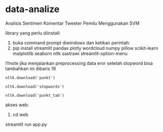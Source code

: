# data-analize
Analisis Sentimen Komentar Tweeter Pemilu  Menggunakan SVM

library yang perlu diinstall:
1. buka command prompt diwindows dan ketikan perintah:
2. pip install streamlit pandas plotly wordcloud numpy pillow scikit-learn matplotlib seaborn nltk sastrawi streamlit-option-menu

!!!note jika menjalankan preprocessing data eror setelah stopword bisa tambahkan ini dibaris 19

    nltk.download('punkt')  
    
    nltk.download('stopwords')
    
    nltk.download('punkt_tab')


akses web:
1. cd web

streamlit run app.py

